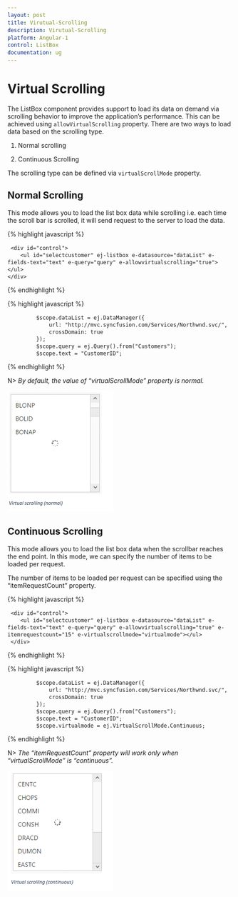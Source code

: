 ```yaml
---
layout: post
title: Virutual-Scrolling
description: Virutual-Scrolling
platform: Angular-1
control: ListBox
documentation: ug
---
```


# Virtual Scrolling

 The ListBox component provides support to load its data on demand via scrolling behavior to improve the application’s performance. This can be achieved using `allowVirtualScrolling` property. There are two ways to load data based on the scrolling type.

1. Normal scrolling

2. Continuous Scrolling

The scrolling type can be defined via `virtualScrollMode` property.

## **Normal Scrolling**

This mode allows you to load the list box data while scrolling i.e. each time the scroll bar is scrolled, it will send request to the server to load the data.

{% highlight javascript %}

     <div id="control">
        <ul id="selectcustomer" ej-listbox e-datasource="dataList" e-fields-text="text" e-query="query" e-allowvirtualscrolling="true"></ul>
    </div>

{% endhighlight %}

{% highlight javascript %}

             $scope.dataList = ej.DataManager({
                 url: "http://mvc.syncfusion.com/Services/Northwnd.svc/",
                 crossDomain: true
             });
             $scope.query = ej.Query().from("Customers");
             $scope.text = "CustomerID";

{% endhighlight %}

N> _By default, the value of “virtualScrollMode” property is normal._

![Alt text](Databinding_Images\Databinding_img5.png)

## **Continuous Scrolling**

This mode allows you to load the list box data when the scrollbar reaches the end point. In this mode, we can specify the number of items to be loaded per request.

The number of items to be loaded per request can be specified using the “itemRequestCount” property.

{% highlight javascript %}

     <div id="control">
        <ul id="selectcustomer" ej-listbox e-datasource="dataList" e-fields-text="text" e-query="query" e-allowvirtualscrolling="true" e-itemrequestcount="15" e-virtualscrollmode="virtualmode"></ul>
     </div>

{% endhighlight %}

{% highlight javascript %}

             $scope.dataList = ej.DataManager({
                 url: "http://mvc.syncfusion.com/Services/Northwnd.svc/",
                 crossDomain: true
             });
             $scope.query = ej.Query().from("Customers");
             $scope.text = "CustomerID";
             $scope.virtualmode = ej.VirtualScrollMode.Continuous;

{% endhighlight %}

N> _The “itemRequestCount” property will work only when “virtualScrollMode” is “continuous”._

![Alt text](Databinding_Images\Databinding_img7.png)

